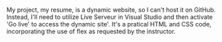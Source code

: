 My project, my resume, is a dynamic website, so I can't host it on GitHub. Instead, I'll need to utilize Live Serveur in Visual Studio and then activate 'Go live' to access the dynamic site'.
It's a pratical HTML and CSS code, incorporating the use of flex as requested by the instructor.
